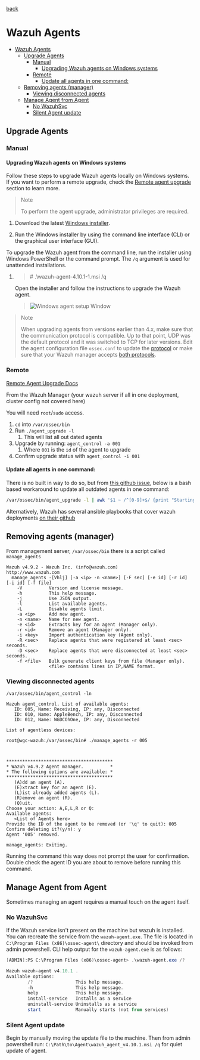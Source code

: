 [back](./README.md)

# Wazuh Agents

- [Wazuh Agents](#wazuh-agents)
  - [Upgrade Agents](#upgrade-agents)
    - [Manual](#manual)
      - [Upgrading Wazuh agents on Windows systems](#upgrading-wazuh-agents-on-windows-systems)
    - [Remote](#remote)
      - [Update all agents in one command:](#update-all-agents-in-one-command)
  - [Removing agents (manager)](#removing-agents-manager)
    - [Viewing disconnected agents](#viewing-disconnected-agents)
  - [Manage Agent from Agent](#manage-agent-from-agent)
    - [No WazuhSvc](#no-wazuhsvc)
    - [Silent Agent update](#silent-agent-update)


## Upgrade Agents

### Manual

#### Upgrading Wazuh agents on Windows systems

Follow these steps to upgrade Wazuh agents locally on Windows systems. If you want to perform a remote upgrade, check the [Remote agent upgrade](https://documentation.wazuh.com/current/user-manual/agent/agent-management/remote-upgrading/upgrading-agent.html) section to learn more.

> Note
> 
> To perform the agent upgrade, administrator privileges are required.

1.  Download the latest [Windows installer](https://packages.wazuh.com/4.x/windows/wazuh-agent-4.10.1-1.msi).
    
2.  Run the Windows installer by using the command line interface (CLI) or the graphical user interface (GUI).
    

To upgrade the Wazuh agent from the command line, run the installer using Windows PowerShell or the command prompt. The `/q` argument is used for unattended installations.

1.  > \# .\\wazuh-agent-4.10.1-1.msi /q
    
    Open the installer and follow the instructions to upgrade the Wazuh agent.
    
    > ![Windows agent setup Window](https://documentation.wazuh.com/current/_images/windows1.png)
    

> Note
>
> When upgrading agents from versions earlier than 4.x, make sure that the communication protocol is compatible. Up to that point, UDP was the default protocol and it was switched to TCP for later versions. Edit the agent configuration file `ossec.conf` to update the [protocol](https://documentation.wazuh.com/current/user-manual/reference/ossec-conf/client.html#server-protocol) or make sure that your Wazuh manager accepts [both protocols](https://documentation.wazuh.com/current/user-manual/reference/ossec-conf/remote.html#manager-protocol).

### Remote

[Remote Agent Upgrade Docs](https://documentation.wazuh.com/current/user-manual/agent/agent-management/remote-upgrading/upgrading-agent.html)

From the Wazuh Manager (your wazuh server if all in one deployment, cluster config not covered here)

You will need `root`/`sudo` access. 

1. `cd` into `/var/ossec/bin`
2. Run `./agent_upgrade -l`
   1. This will list all out dated agents
3. Upgrade by running: `agent_control -a 001`
   1. Where `001` is the `id` of the agent to upgrade
4. Confirm upgrade status with `agent_control -i 001`

#### Update all agents in one command: 

There is no built in way to do so, but from [this github issue](https://github.com/wazuh/wazuh/issues/3710), below is a bash based workaround to update all outdated agents in one command: 

```bash
/var/ossec/bin/agent_upgrade -l | awk '$1 ~ /^[0-9]+$/ {print "Starting upgrade on agent " $1; system("/var/ossec/bin/agent_upgrade -a " $1)}'
```

Alternatively, Wazuh has several ansible playbooks that cover wazuh deployments [on their github](https://github.com/wazuh/wazuh-ansible)

## Removing agents (manager)

From management server, `/var/ossec/bin` there is a script called `manage_agents`

```
Wazuh v4.9.2 - Wazuh Inc. (info@wazuh.com)
http://www.wazuh.com
  manage_agents -[Vhlj] [-a <ip> -n <name>] [-F sec] [-e id] [-r id] [-i id] [-f file]
    -V          Version and license message.
    -h          This help message.
    -j          Use JSON output.
    -l          List available agents.
    -L          Disable agents limit.
    -a <ip>     Add new agent.
    -n <name>   Name for new agent.
    -e <id>     Extracts key for an agent (Manager only).
    -r <id>     Remove an agent (Manager only).
    -i <key>    Import authentication key (Agent only).
    -R <sec>    Replace agents that were registered at least <sec> seconds.
    -D <sec>    Replace agents that were disconnected at least <sec> seconds.
    -f <file>   Bulk generate client keys from file (Manager only).
                <file> contains lines in IP,NAME format.
```

### Viewing disconnected agents

```
/var/ossec/bin/agent_control -ln

Wazuh agent_control. List of available agents:
   ID: 005, Name: Receiving, IP: any, Disconnected
   ID: 010, Name: AppleBench, IP: any, Disconnected
   ID: 012, Name: WGDCOhOne, IP: any, Disconnected

List of agentless devices:

root@wgc-wazuh:/var/ossec/bin# ./manage_agents -r 005



****************************************
* Wazuh v4.9.2 Agent manager.          *
* The following options are available: *
****************************************
   (A)dd an agent (A).
   (E)xtract key for an agent (E).
   (L)ist already added agents (L).
   (R)emove an agent (R).
   (Q)uit.
Choose your action: A,E,L,R or Q:
Available agents:
   <List of Agents here>
Provide the ID of the agent to be removed (or '\q' to quit): 005
Confirm deleting it?(y/n): y
Agent '005' removed.

manage_agents: Exiting.
```

Running the command this way does not prompt the user for confirmation. Double check the agent ID you are about to remove before running this command. 

## Manage Agent from Agent

Sometimes managing an agent requires a manual touch on the agent itself. 

### No WazuhSvc

If the Wazuh service isn't present on the machine but wazuh is installed. You can recreate the service from the `wazuh-agent.exe`. The file is located in `C:\Program Files (x86)\ossec-agent\` directory and should be invoked from admin powershell. CLI help output for the `wazuh-agent.exe` is as follows: 

```ps1
[ADMIN]:PS C:\Program Files (x86)\ossec-agent> .\wazuh-agent.exe /?

Wazuh wazuh-agent v4.10.1 .
Available options:
        /?                This help message.
        -h                This help message.
        help              This help message.
        install-service   Installs as a service
        uninstall-service Uninstalls as a service
        start             Manually starts (not from services)
```

### Silent Agent update

Begin by manually moving the update file to the machine. Then from admin powershell run: `C:\Path\to\Agent\wazuh_agent_v4.10.1.msi /q` for quiet update of agent. 